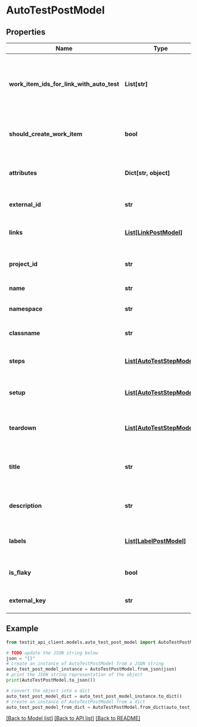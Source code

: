 # AutoTestPostModel


## Properties

Name | Type | Description | Notes
------------ | ------------- | ------------- | -------------
**work_item_ids_for_link_with_auto_test** | **List[str]** | Specifies the IDs of work items to link your autotest to. You can specify several IDs. | [optional] 
**should_create_work_item** | **bool** | Creates a test case linked to the autotest. | [optional] 
**attributes** | **Dict[str, object]** | Key value pair of custom work item attributes | [optional] 
**external_id** | **str** | External ID of the autotest | 
**links** | [**List[LinkPostModel]**](LinkPostModel.md) | Collection of the autotest links | [optional] 
**project_id** | **str** | Unique ID of the autotest project | 
**name** | **str** | Name of the autotest | 
**namespace** | **str** | Name of the autotest namespace | [optional] 
**classname** | **str** | Name of the autotest class | [optional] 
**steps** | [**List[AutoTestStepModel]**](AutoTestStepModel.md) | Collection of the autotest steps | [optional] 
**setup** | [**List[AutoTestStepModel]**](AutoTestStepModel.md) | Collection of the autotest setup steps | [optional] 
**teardown** | [**List[AutoTestStepModel]**](AutoTestStepModel.md) | Collection of the autotest teardown steps | [optional] 
**title** | **str** | Name of the autotest in autotest&#39;s card | [optional] 
**description** | **str** | Description of the autotest in autotest&#39;s card | [optional] 
**labels** | [**List[LabelPostModel]**](LabelPostModel.md) | Collection of the autotest labels | [optional] 
**is_flaky** | **bool** | Indicates if the autotest is marked as flaky | [optional] 
**external_key** | **str** | External key of the autotest | [optional] 

## Example

```python
from testit_api_client.models.auto_test_post_model import AutoTestPostModel

# TODO update the JSON string below
json = "{}"
# create an instance of AutoTestPostModel from a JSON string
auto_test_post_model_instance = AutoTestPostModel.from_json(json)
# print the JSON string representation of the object
print(AutoTestPostModel.to_json())

# convert the object into a dict
auto_test_post_model_dict = auto_test_post_model_instance.to_dict()
# create an instance of AutoTestPostModel from a dict
auto_test_post_model_from_dict = AutoTestPostModel.from_dict(auto_test_post_model_dict)
```
[[Back to Model list]](../README.md#documentation-for-models) [[Back to API list]](../README.md#documentation-for-api-endpoints) [[Back to README]](../README.md)


